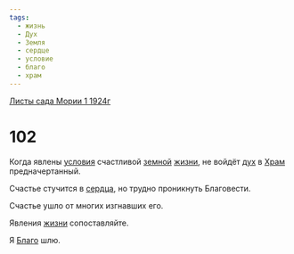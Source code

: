 ```yaml
---
tags:
  - жизнь
  - Дух
  - Земля
  - сердце
  - условие
  - благо
  - храм
---
```


[Листы сада Мории 1 1924г](/agni/1924)

# 102
Когда явлены [условия](/tag/#условие) счастливой [земной](/tag/#Земля) [жизни](/tag/#жизнь), не войдёт [дух](/tag/#Дух) в [Храм](/tag/#храм) предначертанный.   

Счастье стучится в [сердца](/tag/#сердце), но трудно проникнуть Благовести.   

Счастье ушло от многих изгнавших его.    

Явления [жизни](/tag/#жизнь) сопоставляйте.   

Я [Благо](/tag/#благо) шлю.   

